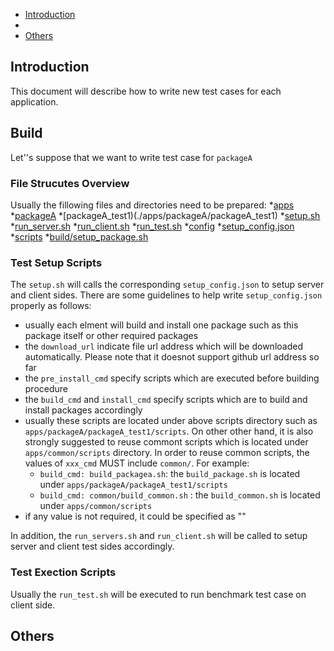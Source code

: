 * [Introduction](#1)
* [](#2)
* [Others](#3)

## <a name="1">Introduction</a>
This document will describe how to write new test cases for each application.

## <a name="2">Build</a>
Let''s suppose that we want to write test case for `packageA`

### File Strucutes Overview ###
Usually the fillowing files and directories need to be prepared:
   *[apps](./apps)
    *[packageA](./apps/packageA)
      *[packageA_test1)(./apps/packageA/packageA_test1)
       *[setup.sh](./apps/packageA/packageA_test1/setup.sh)
       *[run_server.sh](./apps/packageA/packageA_test1/run_server.sh)
       *[run_client.sh](./apps/packageA/packageA_test1/run_client.sh)
       *[run_test.sh](./apps/packageA/packageA_test1/run_test.sh)
       *[config](./apps/packageA/packageA_test1/config)
         *[setup_config.json](./apps/packageA/packageA_test1/config/setup_config.json)
       *[scripts](./apps/packageA/packageA_test1/scripts)
         *[build/setup_package.sh](./apps/packageA/packageA_test1/scripts/build_setuppackage.sh)

### Test Setup Scripts
The `setup.sh` will calls the corresponding `setup_config.json` to setup server and client sides.
There are some guidelines to help write `setup_config.json` properly as follows:
  - usually each elment will build and install one package such as this package itself or other required packages
  - the `download_url` indicate file url address which will be downloaded automatically. Please note that it doesnot support github url address so far
  - the `pre_install_cmd` specify scripts which are executed before building procedure
  - the `build_cmd` and `install_cmd` specify scripts which are to build and install packages accordingly
  - usually these scripts are located under above scripts directory such as `apps/packageA/packageA_test1/scripts`. On other other hand, it is also strongly suggested to reuse commont scripts which is located under `apps/common/scripts` directory. In order to reuse common scripts, the values of `xxx_cmd` MUST include `common/`. For example:
    - `build_cmd: build_packagea.sh`: the `build_package.sh` is located under `apps/packageA/packageA_test1/scripts`
    - `build_cmd: common/build_common.sh` : the `build_common.sh` is located under `apps/common/scripts`
  - if any value is not required, it could be specified as ""

In addition, the `run_servers.sh` and `run_client.sh` will be called to setup server and client test sides accordingly. 

### Test Exection Scripts
Usually the `run_test.sh` will be executed to run benchmark test case on client side. 

## <a name="3">Others</a>

